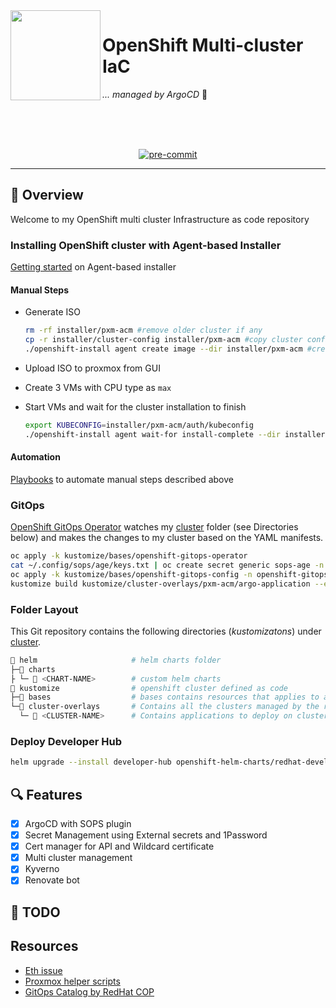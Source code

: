 <!-- markdownlint-disable MD041 -->
<img src="https://avatars.githubusercontent.com/u/792337?s=280&v=4" align="left" width="144px" height="144px"/>

# OpenShift Multi-cluster IaC

_... managed by ArgoCD_ :robot:

<br/>
<br/>
<br/>

<div align="center">

[![pre-commit](https://img.shields.io/badge/pre--commit-enabled?logo=pre-commit&logoColor=white&style=for-the-badge&color=brightgreen)](https://github.com/pre-commit/pre-commit)

</div>

---

## :wave: Overview

Welcome to my OpenShift multi cluster Infrastructure as code repository

### Installing OpenShift cluster with Agent-based Installer

[Getting started](https://docs.openshift.com/container-platform/4.12/installing/installing_with_agent_based_installer/installing-with-agent-based-installer.html) on Agent-based installer

#### Manual Steps

- Generate ISO

  ```bash
  rm -rf installer/pxm-acm #remove older cluster if any
  cp -r installer/cluster-config installer/pxm-acm #copy cluster config files
  ./openshift-install agent create image --dir installer/pxm-acm #create image
  ```

- Upload ISO to proxmox from GUI
- Create 3 VMs with CPU type as `max`
- Start VMs and wait for the cluster installation to finish

  ```bash
  export KUBECONFIG=installer/pxm-acm/auth/kubeconfig
  ./openshift-install agent wait-for install-complete --dir installer/pxm-acm --log-level=debug
  ```

#### Automation

[Playbooks](https://github.com/Vikaspogu/aap-playbooks) to automate manual steps described above

### GitOps

[OpenShift GitOps Operator](https://docs.openshift.com/container-platform/4.12/cicd/gitops/understanding-openshift-gitops.html) watches my [cluster](./kustomize/cluster-overlays/) folder (see Directories below) and makes the changes to my cluster based on the YAML manifests.

```bash
oc apply -k kustomize/bases/openshift-gitops-operator
cat ~/.config/sops/age/keys.txt | oc create secret generic sops-age -n openshift-gitops --from-file=keys.txt=/dev/stdin
oc apply -k kustomize/bases/openshift-gitops-config -n openshift-gitops
kustomize build kustomize/cluster-overlays/pxm-acm/argo-application --enable-alpha-plugins --load-restrictor LoadRestrictionsNone | oc apply -f-
```

### Folder Layout

This Git repository contains the following directories (_kustomizatons_) under [cluster](./cluster/).

```sh
📁 helm                     # helm charts folder
├─📁 charts
├ └─ 📁 <CHART-NAME>        # custom helm charts
📁 kustomize                # openshift cluster defined as code
├─📁 bases                  # bases contains resources that applies to all clusters
└─📁 cluster-overlays       # Contains all the clusters managed by the repo
  └─ 📁 <CLUSTER-NAME>      # Contains applications to deploy on cluster, using helm/charts or kustomize/bases as resources
```

### Deploy Developer Hub

```bash
helm upgrade --install developer-hub openshift-helm-charts/redhat-developer-hub -f kustomize/cluster-overlays/pxm-acm/developer-hub-chart/values.yaml -n=developer-hub --kube-insecure-skip-tls-verify
```

## 🔍 Features

- [x] ArgoCD with SOPS plugin
- [x] Secret Management using External secrets and 1Password
- [x] Cert manager for API and Wildcard certificate
- [x] Multi cluster management
- [x] Kyverno
- [x] Renovate bot

## :hammer: TODO

## Resources

- [Eth issue](https://forum.proxmox.com/threads/e1000e-unexpected-adapter-resets.89459/)
- [Proxmox helper scripts](https://tteck.github.io/Proxmox/)
- [GitOps Catalog by RedHat COP](https://github.com/redhat-cop/gitops-catalog)
